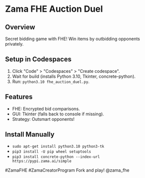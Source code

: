 # Zama FHE Auction Duel

## Overview
Secret bidding game with FHE! Win items by outbidding opponents privately.

## Setup in Codespaces
1. Click "Code" > "Codespaces" > "Create codespace".
2. Wait for build (installs Python 3.10, Tkinter, concrete-python).
3. Run: `python3.10 fhe_auction_duel.py`.

## Features
- FHE: Encrypted bid comparisons.
- GUI: Tkinter (falls back to console if missing).
- Strategy: Outsmart opponents!

## Install Manually
- `sudo apt-get install python3.10 python3-tk`
- `pip3 install -U pip wheel setuptools`
- `pip3 install concrete-python --index-url https://pypi.zama.ai/simple`

#ZamaFHE #ZamaCreatorProgram
Fork and play! @zama_fhe
